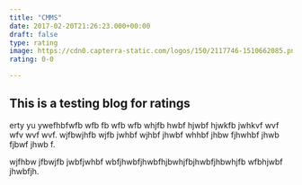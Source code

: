 ```yaml
---
title: "CMMS"
date: 2017-02-20T21:26:23.000+00:00
draft: false
type: rating
image: https://cdn0.capterra-static.com/logos/150/2117746-1510662085.png
rating: 0-0

---
```

## This is a testing blog for ratings

erty yu ywefhbfwfb wfb fb wfb wfb whjfb hwbf hjwbf hjwkfb jwhkvf wvf wfv wvf wvf.
 wjfbwjhfb wjfb jwhbf wjhbf jhwbf whhbf jhbw fjhwhbf jhwb fjbwf jhwb f.

 wjfhbw jfbwjfb jwbfjwhbf wbfjhwbfjhwbfhjbwhjfbjhwbfjhbwhjfb wfbhjwbf jhwbfjh.
